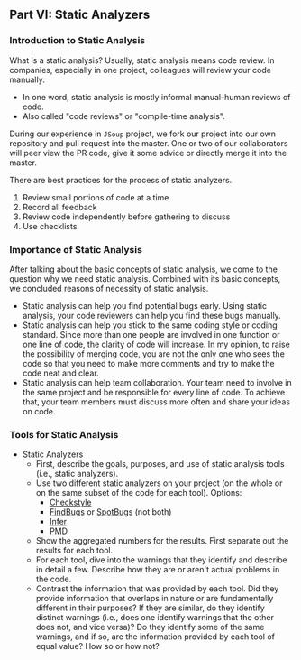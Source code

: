 ## Part VI: Static Analyzers

### Introduction to Static Analysis

What is a static analysis? Usually, static analysis means code review. In companies, especially in one project, colleagues will review your code manually. 

- In one word, static analysis is mostly informal manual-human reviews of code.
- Also called "code reviews" or "compile-time analysis".

During our experience in `JSoup` project, we fork our project into our own repository and pull request into the master. One or two of our collaborators will peer view the PR code, give it some advice or directly merge it into the master. 

There are best practices for the process of static analyzers.

1. Review small portions of code at a time
2. Record all feedback
3. Review code independently before gathering to discuss
4. Use checklists

### Importance of Static Analysis

After talking about the basic concepts of static analysis, we come to the question why we need static analysis.  Combined with its basic concepts, we concluded reasons of necessity of static analysis.

- Static analysis can help you find potential bugs early. Using static analysis, your code reviewers can help you find these bugs manually.
- Static analysis can help you stick to the same coding style or coding standard. Since more than one people are involved in one function or one line of code, the clarity of code will increase. In my opinion, to raise the possibility of merging code, you are not the only one who sees the code so that you need to make more comments and try to make the code neat and clear. 
- Static analysis can help team collaboration. Your team need to involve in the same project and be responsible for every line of code. To achieve that, your team members must discuss more often and share your ideas on code. 

### Tools for Static Analysis



- Static Analyzers
  - First, describe the goals, purposes, and use of static analysis tools (i.e., static analyzers). 
  - Use two different static analyzers on your project (on the whole or on the same subset of the code for each tool). Options:
    - [Checkstyle](https://checkstyle.sourceforge.io/)
    - [FindBugs](http://findbugs.sourceforge.net/) or [SpotBugs](https://spotbugs.github.io/) (not both)
    - [Infer](https://fbinfer.com/)
    - [PMD](https://pmd.github.io/)
  - Show the aggregated numbers for the results. First separate out the results for each tool.
  - For each tool, dive into the warnings that they identify and describe in detail a few. Describe how they are or aren't actual problems in the code. 
  - Contrast the information that was provided by each tool. Did they provide information that overlaps in nature or are fundamentally different in their purposes? If they are similar, do they identify distinct warnings (i.e., does one identify warnings that the other does not, and vice versa)? Do they identify some of the same warnings, and if so, are the information provided by each tool of equal value? How so or how not?